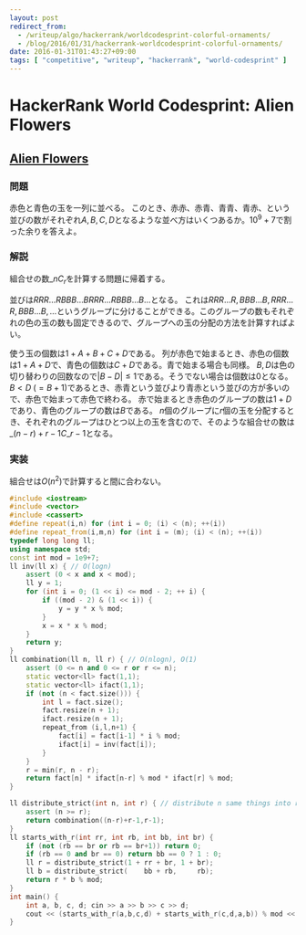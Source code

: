 ```yaml
---
layout: post
redirect_from:
  - /writeup/algo/hackerrank/worldcodesprint-colorful-ornaments/
  - /blog/2016/01/31/hackerrank-worldcodesprint-colorful-ornaments/
date: 2016-01-31T01:43:27+09:00
tags: [ "competitive", "writeup", "hackerrank", "world-codesprint" ]
---
```


# HackerRank World Codesprint: Alien Flowers

## [Alien Flowers](https://www.hackerrank.com/contests/worldcodesprint/challenges/colorful-ornaments)

### 問題

赤色と青色の玉を一列に並べる。
このとき、赤赤、赤青、青青、青赤、という並びの数がそれぞれ$A,B,C,D$となるような並べ方はいくつあるか。$10^9+7$で割った余りを答えよ。

### 解説

組合せの数${}\_nC_r$を計算する問題に帰着する。

並びは$RRR\dots RBBB\dots BRRR\dots RBBB\dots B\dots$となる。
これは$RRR\dots R, BBB\dots B, RRR\dots R, BBB\dots B, \dots$というグループに分けることができる。このグループの数もそれぞれの色の玉の数も固定できるので、グループへの玉の分配の方法を計算すればよい。

使う玉の個数は$1+A+B+C+D$である。
列が赤色で始まるとき、赤色の個数は$1+A+D$で、青色の個数は$C+D$である。青で始まる場合も同様。
$B,D$は色の切り替わりの回数なので$|B - D| \le 1$である。そうでない場合は個数は$0$となる。
$B \lt D \; (= B+1)$であるとき、赤青という並びより青赤という並びの方が多いので、赤色で始まって赤色で終わる。
赤で始まるとき赤色のグループの数は$1 + D$であり、青色のグループの数は$B$である。
$n$個のグループに$r$個の玉を分配するとき、それぞれのグループはひとつ以上の玉を含むので、そのような組合せの数は${}\_{(n-r)+r-1}C\_{r-1}$となる。

### 実装

組合せは$O(n^2)$で計算すると間に合わない。

``` c++
#include <iostream>
#include <vector>
#include <cassert>
#define repeat(i,n) for (int i = 0; (i) < (n); ++(i))
#define repeat_from(i,m,n) for (int i = (m); (i) < (n); ++(i))
typedef long long ll;
using namespace std;
const int mod = 1e9+7;
ll inv(ll x) { // O(logn)
    assert (0 < x and x < mod);
    ll y = 1;
    for (int i = 0; (1 << i) <= mod - 2; ++ i) {
        if ((mod - 2) & (1 << i)) {
            y = y * x % mod;
        }
        x = x * x % mod;
    }
    return y;
}
ll combination(ll n, ll r) { // O(nlogn), O(1)
    assert (0 <= n and 0 <= r or r <= n);
    static vector<ll> fact(1,1);
    static vector<ll> ifact(1,1);
    if (not (n < fact.size())) {
        int l = fact.size();
        fact.resize(n + 1);
        ifact.resize(n + 1);
        repeat_from (i,l,n+1) {
            fact[i] = fact[i-1] * i % mod;
            ifact[i] = inv(fact[i]);
        }
    }
    r = min(r, n - r);
    return fact[n] * ifact[n-r] % mod * ifact[r] % mod;
}

ll distribute_strict(int n, int r) { // distribute n same things into r distinguishable groups, each group has positive number of things
    assert (n >= r);
    return combination((n-r)+r-1,r-1);
}
ll starts_with_r(int rr, int rb, int bb, int br) {
    if (not (rb == br or rb == br+1)) return 0;
    if (rb == 0 and br == 0) return bb == 0 ? 1 : 0;
    ll r = distribute_strict(1 + rr + br, 1 + br);
    ll b = distribute_strict(    bb + rb,     rb);
    return r * b % mod;
}
int main() {
    int a, b, c, d; cin >> a >> b >> c >> d;
    cout << (starts_with_r(a,b,c,d) + starts_with_r(c,d,a,b)) % mod << endl;
}
```
